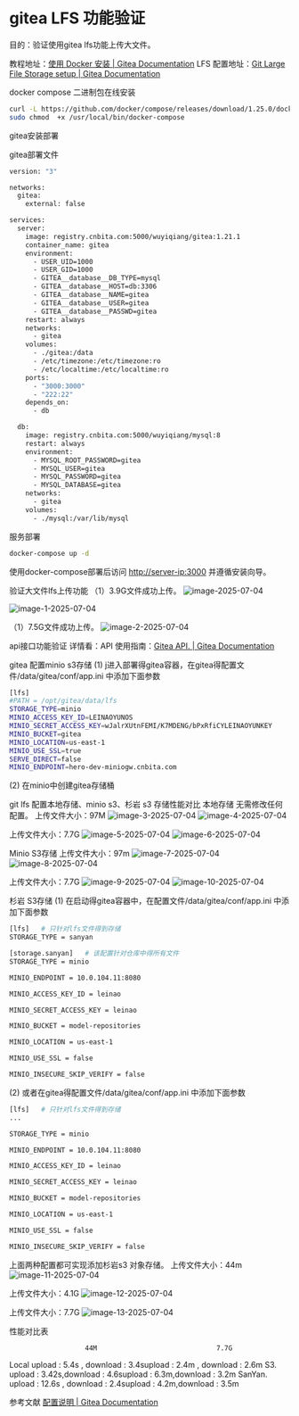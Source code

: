
# gitea LFS 功能验证

目的：验证使用gitea lfs功能上传大文件。

教程地址：[使用 Docker 安装 | Gitea Documentation](https://docs.gitea.com/zh-cn/installation/install-with-docker#%E5%90%AF%E5%8A%A8)
LFS 配置地址：[Git Large File Storage setup | Gitea Documentation](https://docs.gitea.com/next/usage/git-lfs-setup)

docker compose 二进制包在线安装

```bash
curl -L https://github.com/docker/compose/releases/download/1.25.0/docker-compose-`uname -s`-`uname -m` -o /usr/local/bin/docker-compose 
sudo chmod  +x /usr/local/bin/docker-compose
```

gitea安装部署

gitea部署文件

```bash
version: "3"

networks:
  gitea:
    external: false

services:
  server:
    image: registry.cnbita.com:5000/wuyiqiang/gitea:1.21.1
    container_name: gitea
    environment:
      - USER_UID=1000
      - USER_GID=1000
      - GITEA__database__DB_TYPE=mysql
      - GITEA__database__HOST=db:3306
      - GITEA__database__NAME=gitea
      - GITEA__database__USER=gitea
      - GITEA__database__PASSWD=gitea
    restart: always
    networks:
      - gitea
    volumes:
      - ./gitea:/data
      - /etc/timezone:/etc/timezone:ro
      - /etc/localtime:/etc/localtime:ro
    ports:
      - "3000:3000"
      - "222:22"
    depends_on:
      - db

  db:
    image: registry.cnbita.com:5000/wuyiqiang/mysql:8
    restart: always
    environment:
      - MYSQL_ROOT_PASSWORD=gitea
      - MYSQL_USER=gitea
      - MYSQL_PASSWORD=gitea
      - MYSQL_DATABASE=gitea
    networks:
      - gitea
    volumes:
      - ./mysql:/var/lib/mysql
```

服务部署

```bash
docker-compose up -d
```

使用docker-compose部署后访问 <http://server-ip:3000> 并遵循安装向导。

验证大文件lfs上传功能
（1）3.9G文件成功上传。
![image-2025-07-04](https://fourt-wyq.oss-cn-shanghai.aliyuncs.com/images/image-2025-07-04.png)

![image-1-2025-07-04](https://fourt-wyq.oss-cn-shanghai.aliyuncs.com/images/image-1-2025-07-04.png)

（1）7.5G文件成功上传。
![image-2-2025-07-04](https://fourt-wyq.oss-cn-shanghai.aliyuncs.com/images/image-2-2025-07-04.png)

api接口功能验证
详情看：API 使用指南：[Gitea API. | Gitea Documentation](https://docs.gitea.com/zh-cn/api/1.20/#tag/admin/operation/adminCronRun)

gitea 配置minio s3存储
(1) j进入部署得gitea容器，在gitea得配置文件/data/gitea/conf/app.ini 中添加下面参数

```bash
[lfs]
#PATH = /opt/gitea/data/lfs
STORAGE_TYPE=minio
MINIO_ACCESS_KEY_ID=LEINAOYUNOS
MINIO_SECRET_ACCESS_KEY=wJalrXUtnFEMI/K7MDENG/bPxRfiCYLEINAOYUNKEY
MINIO_BUCKET=gitea
MINIO_LOCATION=us-east-1
MINIO_USE_SSL=true
SERVE_DIRECT=false
MINIO_ENDPOINT=hero-dev-miniogw.cnbita.com
```

(2) 在minio中创建gitea存储桶

git lfs 配置本地存储、minio s3、杉岩 s3 存储性能对比
本地存储
无需修改任何配置。
上传文件大小：97M
![image-3-2025-07-04](https://fourt-wyq.oss-cn-shanghai.aliyuncs.com/images/image-3-2025-07-04.png)
![image-4-2025-07-04](https://fourt-wyq.oss-cn-shanghai.aliyuncs.com/images/image-4-2025-07-04.png)

上传文件大小：7.7G
![image-5-2025-07-04](https://fourt-wyq.oss-cn-shanghai.aliyuncs.com/images/image-5-2025-07-04.png)
![image-6-2025-07-04](https://fourt-wyq.oss-cn-shanghai.aliyuncs.com/images/image-6-2025-07-04.png)

Minio S3存储
上传文件大小：97m
![image-7-2025-07-04](https://fourt-wyq.oss-cn-shanghai.aliyuncs.com/images/image-7-2025-07-04.png)
![image-8-2025-07-04](https://fourt-wyq.oss-cn-shanghai.aliyuncs.com/images/image-8-2025-07-04.png)

上传文件大小：7.7G
![image-9-2025-07-04](https://fourt-wyq.oss-cn-shanghai.aliyuncs.com/images/image-9-2025-07-04.png)
![image-10-2025-07-04](https://fourt-wyq.oss-cn-shanghai.aliyuncs.com/images/image-10-2025-07-04.png)

杉岩 S3存储
(1) 在启动得gitea容器中，在配置文件/data/gitea/conf/app.ini 中添加下面参数

```bash
[lfs]   # 只针对lfs文件得到存储
STORAGE_TYPE = sanyan

[storage.sanyan]   # 该配置针对仓库中得所有文件
STORAGE_TYPE = minio

MINIO_ENDPOINT = 10.0.104.11:8080

MINIO_ACCESS_KEY_ID = leinao

MINIO_SECRET_ACCESS_KEY = leinao

MINIO_BUCKET = model-repositories

MINIO_LOCATION = us-east-1

MINIO_USE_SSL = false

MINIO_INSECURE_SKIP_VERIFY = false  
```

(2) 或者在gitea得配置文件/data/gitea/conf/app.ini 中添加下面参数

```bash
[lfs]   # 只针对lfs文件得到存储        
...

STORAGE_TYPE = minio

MINIO_ENDPOINT = 10.0.104.11:8080

MINIO_ACCESS_KEY_ID = leinao

MINIO_SECRET_ACCESS_KEY = leinao

MINIO_BUCKET = model-repositories

MINIO_LOCATION = us-east-1

MINIO_USE_SSL = false

MINIO_INSECURE_SKIP_VERIFY = false  
```

上面两种配置都可实现添加杉岩s3 对象存储。
上传文件大小：44m
![image-11-2025-07-04](https://fourt-wyq.oss-cn-shanghai.aliyuncs.com/images/image-11-2025-07-04.png)

上传文件大小：4.1G
![image-12-2025-07-04](https://fourt-wyq.oss-cn-shanghai.aliyuncs.com/images/image-12-2025-07-04.png)

上传文件大小：7.7G
![image-13-2025-07-04](https://fourt-wyq.oss-cn-shanghai.aliyuncs.com/images/image-13-2025-07-04.png)

性能对比表

                       44M                              7.7G 
Local       upload : 5.4s , download : 3.4supload : 2.4m , download : 2.6m
S3.         upload : 3.42s,download : 4.6supload : 6.3m,download : 3.2m
SanYan.     upload : 12.6s , download : 2.4supload : 4.2m,download : 3.5m

参考文献
[配置说明 | Gitea Documentation](https://docs.gitea.com/zh-cn/administration/config-cheat-sheet)

